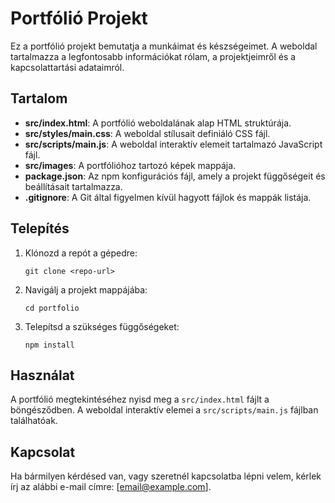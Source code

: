 # Portfólió Projekt

Ez a portfólió projekt bemutatja a munkáimat és készségeimet. A weboldal tartalmazza a legfontosabb információkat rólam, a projektjeimről és a kapcsolattartási adataimról.

## Tartalom

- **src/index.html**: A portfólió weboldalának alap HTML struktúrája.
- **src/styles/main.css**: A weboldal stílusait definiáló CSS fájl.
- **src/scripts/main.js**: A weboldal interaktív elemeit tartalmazó JavaScript fájl.
- **src/images**: A portfólióhoz tartozó képek mappája.
- **package.json**: Az npm konfigurációs fájl, amely a projekt függőségeit és beállításait tartalmazza.
- **.gitignore**: A Git által figyelmen kívül hagyott fájlok és mappák listája.

## Telepítés

1. Klónozd a repót a gépedre:
   ```
   git clone <repo-url>
   ```
2. Navigálj a projekt mappájába:
   ```
   cd portfolio
   ```
3. Telepítsd a szükséges függőségeket:
   ```
   npm install
   ```

## Használat

A portfólió megtekintéséhez nyisd meg a `src/index.html` fájlt a böngésződben. A weboldal interaktív elemei a `src/scripts/main.js` fájlban találhatóak.

## Kapcsolat

Ha bármilyen kérdésed van, vagy szeretnél kapcsolatba lépni velem, kérlek írj az alábbi e-mail címre: [email@example.com].
